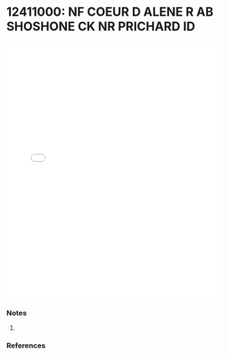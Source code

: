 # 12411000: NF COEUR D ALENE R AB SHOSHONE CK NR PRICHARD ID

<iframe src="/_static/stations/12411000_fdc.html" width="100%" height="600" frameborder="0"></iframe>

### Notes
1. 

### References

